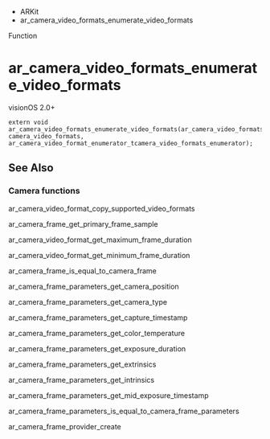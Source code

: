 

- ARKit
-  ar_camera_video_formats_enumerate_video_formats 

Function

# ar_camera_video_formats_enumerate_video_formats

visionOS 2.0+

``` source
extern void ar_camera_video_formats_enumerate_video_formats(ar_camera_video_formats_t camera_video_formats, ar_camera_video_format_enumerator_tcamera_video_formats_enumerator);
```

## See Also

### Camera functions

ar_camera_video_format_copy_supported_video_formats

ar_camera_frame_get_primary_frame_sample

ar_camera_video_format_get_maximum_frame_duration

ar_camera_video_format_get_minimum_frame_duration

ar_camera_frame_is_equal_to_camera_frame

ar_camera_frame_parameters_get_camera_position

ar_camera_frame_parameters_get_camera_type

ar_camera_frame_parameters_get_capture_timestamp

ar_camera_frame_parameters_get_color_temperature

ar_camera_frame_parameters_get_exposure_duration

ar_camera_frame_parameters_get_extrinsics

ar_camera_frame_parameters_get_intrinsics

ar_camera_frame_parameters_get_mid_exposure_timestamp

ar_camera_frame_parameters_is_equal_to_camera_frame_parameters

ar_camera_frame_provider_create

